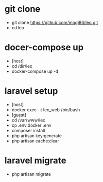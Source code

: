 # git clone
- git clone https://github.com/mogi86/leo.git
- cd leo

# docer-compose up
- [host]
 - cd /dir/leo
 - docker-compose up -d

# laravel setup
- [host]
 - docker exec -it leo_web /bin/bash
- [guest]
 - cd /var/www/leo
 - cp .env.docker .env
 - composer install
 - php artisan key:generate
 - php artisan cache:clear

# laravel migrate
- php artisan migrate
